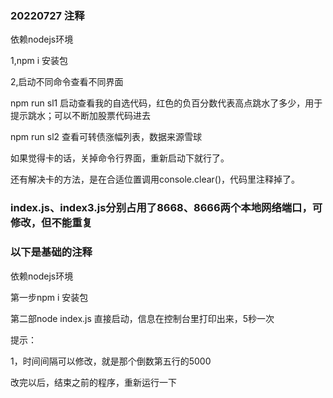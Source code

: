 ### 20220727 注释
依赖nodejs环境

1,npm i 安装包

2,启动不同命令查看不同界面

npm run sl1 启动查看我的自选代码，红色的负百分数代表高点跳水了多少，用于提示跳水；可以不断加股票代码进去

npm run sl2 查看可转债涨幅列表，数据来源雪球

如果觉得卡的话，关掉命令行界面，重新启动下就行了。

还有解决卡的方法，是在合适位置调用console.clear()，代码里注释掉了。
### index.js、index3.js分别占用了8668、8666两个本地网络端口，可修改，但不能重复

### 以下是基础的注释
依赖nodejs环境

第一步npm i 安装包

第二部node index.js 直接启动，信息在控制台里打印出来，5秒一次

提示：

1，时间间隔可以修改，就是那个倒数第五行的5000

改完以后，结束之前的程序，重新运行一下